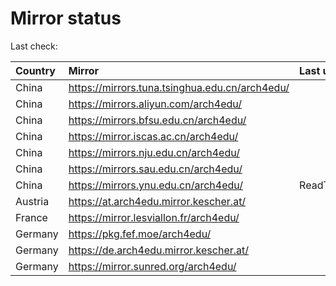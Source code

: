 <script src="./time.js"></script>
# Mirror status
Last check: <script type="text/javascript">localize(1691716237.077806);</script>

|Country|Mirror|Last update|
|:------|:-----|:----------|
|China|https://mirrors.tuna.tsinghua.edu.cn/arch4edu/|<script type="text/javascript">localize(1691692137);</script>|
|China|https://mirrors.aliyun.com/arch4edu/|<script type="text/javascript">localize(1691649093);</script>|
|China|https://mirrors.bfsu.edu.cn/arch4edu/|<script type="text/javascript">localize(1691649093);</script>|
|China|https://mirror.iscas.ac.cn/arch4edu/|<script type="text/javascript">localize(1691692137);</script>|
|China|https://mirrors.nju.edu.cn/arch4edu/|<script type="text/javascript">localize(1691692137);</script>|
|China|https://mirrors.sau.edu.cn/arch4edu/|<script type="text/javascript">localize(1691649093);</script>|
|China|https://mirrors.ynu.edu.cn/arch4edu/|ReadTimeout|
|Austria|https://at.arch4edu.mirror.kescher.at/|<script type="text/javascript">localize(1691692137);</script>|
|France|https://mirror.lesviallon.fr/arch4edu/|<script type="text/javascript">localize(1691649093);</script>|
|Germany|https://pkg.fef.moe/arch4edu/|<script type="text/javascript">localize(1691692137);</script>|
|Germany|https://de.arch4edu.mirror.kescher.at/|<script type="text/javascript">localize(1691692137);</script>|
|Germany|https://mirror.sunred.org/arch4edu/|<script type="text/javascript">localize(1691692137);</script>|

<script src="./tablefilter/tablefilter.js"></script>
<script src="./table.js"></script>